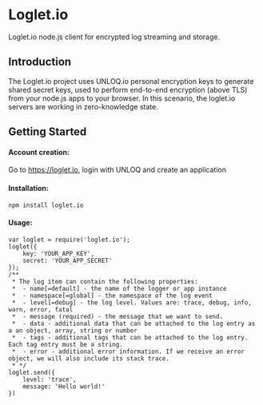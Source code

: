 # Loglet.io

Loglet.io node.js client for encrypted log streaming and storage.

Introduction
------------

The Loglet.io project uses UNLOQ.io personal encryption keys to generate shared
secret keys, used to perform end-to-end encryption (above TLS) from your node.js apps
to your browser. In this scenario, the loglet.io servers are working in zero-knowledge state.

Getting Started
---------------

#### Account creation:
Go to https://loglet.io, login with UNLOQ and create an application

#### Installation:

    npm install loglet.io

#### Usage:

    var loglet = require('loglet.io');
    loglet({
        key: 'YOUR_APP_KEY',
        secret: 'YOUR_APP_SECRET'
    });
    /**
     * The log item can contain the following properties:
     *  - name[=default] - the name of the logger or app instance
     *  - namespace[=global] - the namespace of the log event
     *  - level[=debug] - the log level. Values are: trace, debug, info, warn, error, fatal
     *  - message (required) - the message that we want to send.
     *  - data - additional data that can be attached to the log entry as a an object, array, string or number
     *  - tags - additional tags that can be attached to the log entry. Each tag entry must be a string.
     *  - error - additional error information. If we receive an error object, we will also include its stack trace.
     * */
    loglet.send({
        level: 'trace',
        message: 'Hello world!'
    })
    